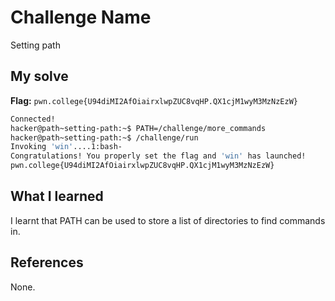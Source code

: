 # Challenge Name
Setting path

## My solve
**Flag:** `pwn.college{U94diMI2AfOiairxlwpZUC8vqHP.QX1cjM1wyM3MzNzEzW}`

```bash
Connected!
hacker@path~setting-path:~$ PATH=/challenge/more_commands
hacker@path~setting-path:~$ /challenge/run
Invoking 'win'....1:bash-                                                        "terminal-multiplexing" 11:04 11-Oct-25
Congratulations! You properly set the flag and 'win' has launched!
pwn.college{U94diMI2AfOiairxlwpZUC8vqHP.QX1cjM1wyM3MzNzEzW}
```

## What I learned
I learnt that PATH can be used to store a list of directories to find commands in. 
## References 
None.
